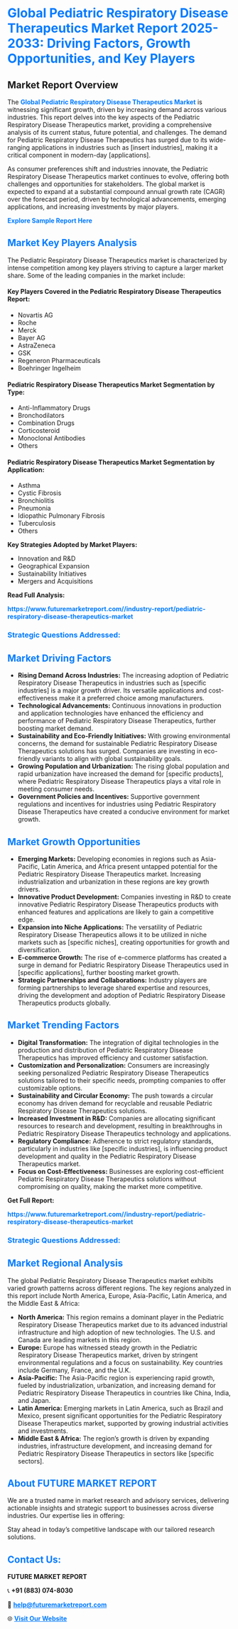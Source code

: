 <h1 style="color: #007BFF;">Global Pediatric Respiratory Disease Therapeutics Market Report 2025-2033: Driving Factors, Growth Opportunities, and Key Players</h1>

<section id="overview">
<h2>Market Report Overview</h2>
<p>The <a href="https://www.futuremarketreport.com//industry-report/pediatric-respiratory-disease-therapeutics-market" style="color: #007BFF; text-decoration: none;"><strong>Global Pediatric Respiratory Disease Therapeutics Market</strong></a> is witnessing significant growth, driven by increasing demand across various industries. This report delves into the key aspects of the Pediatric Respiratory Disease Therapeutics market, providing a comprehensive analysis of its current status, future potential, and challenges. The demand for Pediatric Respiratory Disease Therapeutics has surged due to its wide-ranging applications in industries such as [insert industries], making it a critical component in modern-day [applications].</p>
<p>As consumer preferences shift and industries innovate, the Pediatric Respiratory Disease Therapeutics market continues to evolve, offering both challenges and opportunities for stakeholders. The global market is expected to expand at a substantial compound annual growth rate (CAGR) over the forecast period, driven by technological advancements, emerging applications, and increasing investments by major players.</p>
</section>

<section id="overview">
<p><a href="https://www.futuremarketreport.com//request-sample/reportId=77578" style="color: #007BFF; text-decoration: none;"><strong>Explore Sample Report Here</strong></a></p>
</section>

<section id="key-players">
<h2 style="color: #007BFF;">Market Key Players Analysis</h2>
<p>The Pediatric Respiratory Disease Therapeutics market is characterized by intense competition among key players striving to capture a larger market share. Some of the leading companies in the market include:</p>
<h4>Key Players Covered in the Pediatric Respiratory Disease Therapeutics Report:</h4>
<ul><li>Novartis AG</li><li>Roche</li><li>Merck</li><li>Bayer AG</li><li>AstraZeneca</li><li>GSK</li><li>Regeneron Pharmaceuticals</li><li>Boehringer Ingelheim</li></ul>
<h4>Pediatric Respiratory Disease Therapeutics Market Segmentation by Type:</h4>
<ul><li>Anti-Inflammatory Drugs</li><li>Bronchodilators</li><li>Combination Drugs</li><li>Corticosteroid</li><li>Monoclonal Antibodies</li><li>Others</li></ul>

<h4>Pediatric Respiratory Disease Therapeutics Market Segmentation by Application:</h4>
<ul><li>Asthma</li><li>Cystic Fibrosis</li><li>Bronchiolitis</li><li>Pneumonia</li><li>Idiopathic Pulmonary Fibrosis</li><li>Tuberculosis</li><li>Others</li></ul>
<p><strong>Key Strategies Adopted by Market Players:</strong></p>
<ul>
<li>Innovation and R&D</li>
<li>Geographical Expansion</li>
<li>Sustainability Initiatives</li>
<li>Mergers and Acquisitions</li>
</ul>
</section>

<section>
<p><strong>Read Full Analysis: </strong></p><a href="https://www.futuremarketreport.com//industry-report/pediatric-respiratory-disease-therapeutics-market" style="color: #007BFF; text-decoration: none;"><strong>https://www.futuremarketreport.com//industry-report/pediatric-respiratory-disease-therapeutics-market</strong></a>
<h3 style="color: #007BFF;">Strategic Questions Addressed:</h3>
</section>

<section id="driving-factors">
<h2 style="color: #007BFF;">Market Driving Factors</h2>
<ul>
<li><strong>Rising Demand Across Industries:</strong> The increasing adoption of Pediatric Respiratory Disease Therapeutics in industries such as [specific industries] is a major growth driver. Its versatile applications and cost-effectiveness make it a preferred choice among manufacturers.</li>
<li><strong>Technological Advancements:</strong> Continuous innovations in production and application technologies have enhanced the efficiency and performance of Pediatric Respiratory Disease Therapeutics, further boosting market demand.</li>
<li><strong>Sustainability and Eco-Friendly Initiatives:</strong> With growing environmental concerns, the demand for sustainable Pediatric Respiratory Disease Therapeutics solutions has surged. Companies are investing in eco-friendly variants to align with global sustainability goals.</li>
<li><strong>Growing Population and Urbanization:</strong> The rising global population and rapid urbanization have increased the demand for [specific products], where Pediatric Respiratory Disease Therapeutics plays a vital role in meeting consumer needs.</li>
<li><strong>Government Policies and Incentives:</strong> Supportive government regulations and incentives for industries using Pediatric Respiratory Disease Therapeutics have created a conducive environment for market growth.</li>
</ul>
</section>

<section id="growth-opportunities">
<h2 style="color: #007BFF;">Market Growth Opportunities</h2>
<ul>
<li><strong>Emerging Markets:</strong> Developing economies in regions such as Asia-Pacific, Latin America, and Africa present untapped potential for the Pediatric Respiratory Disease Therapeutics market. Increasing industrialization and urbanization in these regions are key growth drivers.</li>
<li><strong>Innovative Product Development:</strong> Companies investing in R&D to create innovative Pediatric Respiratory Disease Therapeutics products with enhanced features and applications are likely to gain a competitive edge.</li>
<li><strong>Expansion into Niche Applications:</strong> The versatility of Pediatric Respiratory Disease Therapeutics allows it to be utilized in niche markets such as [specific niches], creating opportunities for growth and diversification.</li>
<li><strong>E-commerce Growth:</strong> The rise of e-commerce platforms has created a surge in demand for Pediatric Respiratory Disease Therapeutics used in [specific applications], further boosting market growth.</li>
<li><strong>Strategic Partnerships and Collaborations:</strong> Industry players are forming partnerships to leverage shared expertise and resources, driving the development and adoption of Pediatric Respiratory Disease Therapeutics products globally.</li>
</ul>
</section>

<section id="trending-factors">
<h2 style="color: #007BFF;">Market Trending Factors</h2>
<ul>
<li><strong>Digital Transformation:</strong> The integration of digital technologies in the production and distribution of Pediatric Respiratory Disease Therapeutics has improved efficiency and customer satisfaction.</li>
<li><strong>Customization and Personalization:</strong> Consumers are increasingly seeking personalized Pediatric Respiratory Disease Therapeutics solutions tailored to their specific needs, prompting companies to offer customizable options.</li>
<li><strong>Sustainability and Circular Economy:</strong> The push towards a circular economy has driven demand for recyclable and reusable Pediatric Respiratory Disease Therapeutics solutions.</li>
<li><strong>Increased Investment in R&D:</strong> Companies are allocating significant resources to research and development, resulting in breakthroughs in Pediatric Respiratory Disease Therapeutics technology and applications.</li>
<li><strong>Regulatory Compliance:</strong> Adherence to strict regulatory standards, particularly in industries like [specific industries], is influencing product development and quality in the Pediatric Respiratory Disease Therapeutics market.</li>
<li><strong>Focus on Cost-Effectiveness:</strong> Businesses are exploring cost-efficient Pediatric Respiratory Disease Therapeutics solutions without compromising on quality, making the market more competitive.</li>
</ul>
</section>

<section>
<p><strong>Get Full Report: </strong></p><a href="https://www.futuremarketreport.com//industry-report/pediatric-respiratory-disease-therapeutics-market" style="color: #007BFF; text-decoration: none;"><strong>https://www.futuremarketreport.com//industry-report/pediatric-respiratory-disease-therapeutics-market</strong></a>
<h3 style="color: #007BFF;">Strategic Questions Addressed:</h3>
</section>


<section id="regional-analysis">
<h2 style="color: #007BFF;">Market Regional Analysis</h2>
<p>The global Pediatric Respiratory Disease Therapeutics market exhibits varied growth patterns across different regions. The key regions analyzed in this report include North America, Europe, Asia-Pacific, Latin America, and the Middle East & Africa:</p>
<ul>
<li><strong>North America:</strong> This region remains a dominant player in the Pediatric Respiratory Disease Therapeutics market due to its advanced industrial infrastructure and high adoption of new technologies. The U.S. and Canada are leading markets in this region.</li>
<li><strong>Europe:</strong> Europe has witnessed steady growth in the Pediatric Respiratory Disease Therapeutics market, driven by stringent environmental regulations and a focus on sustainability. Key countries include Germany, France, and the U.K.</li>
<li><strong>Asia-Pacific:</strong> The Asia-Pacific region is experiencing rapid growth, fueled by industrialization, urbanization, and increasing demand for Pediatric Respiratory Disease Therapeutics in countries like China, India, and Japan.</li>
<li><strong>Latin America:</strong> Emerging markets in Latin America, such as Brazil and Mexico, present significant opportunities for the Pediatric Respiratory Disease Therapeutics market, supported by growing industrial activities and investments.</li>
<li><strong>Middle East & Africa:</strong> The region’s growth is driven by expanding industries, infrastructure development, and increasing demand for Pediatric Respiratory Disease Therapeutics in sectors like [specific sectors].</li>
</ul>
</section>

<footer>
<h2 style="color: #007BFF;">About FUTURE MARKET REPORT</h2>
<p>We are a trusted name in market research and advisory services, delivering actionable insights and strategic support to businesses across diverse industries. Our expertise lies in offering:</p>

<p>Stay ahead in today’s competitive landscape with our tailored research solutions.</p>

<h2 style="color: #007BFF;">Contact Us:</h2>
<p><strong>FUTURE MARKET REPORT</strong></p>
<p>📞 <strong>+91 (883) 074-8030</strong></p>
<p>📧 <strong><a href="mailto:help@futuremarketreport.com" style="color: #007BFF;">help@futuremarketreport.com</a></strong></p>
<p>🌐 <strong><a href="https://www.futuremarketreport.com/" style="color: #007BFF;">Visit Our Website</a></strong></p>
</footer>